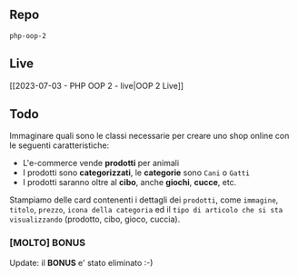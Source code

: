 ## Repo
`php-oop-2`

## Live
[[2023-07-03 - PHP OOP 2 - live|OOP 2 Live]]

## Todo
Immaginare quali sono le classi necessarie per creare uno shop online con le seguenti caratteristiche:
- L'e-commerce vende **prodotti** per animali
- I prodotti sono **categorizzati**, le **categorie** sono `Cani` o `Gatti`
- I prodotti saranno oltre al **cibo**, anche **giochi**, **cucce**, etc.

Stampiamo delle card contenenti i dettagli dei `prodotti`, come `immagine`, `titolo`, `prezzo`, `icona della categoria` ed il `tipo di articolo che si sta visualizzando` (prodotto, cibo, gioco, cuccia).

### [MOLTO] BONUS
Update: il **BONUS** e' stato eliminato :-) 